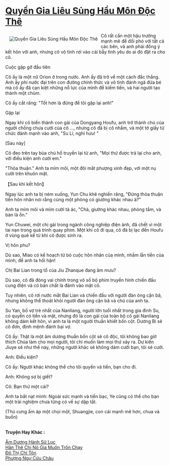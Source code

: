 <a href="https://truyentiki.com/quyen-gia-lieu-sung-hau-mon-doc-the.30454/" title="Quyền Gia Liêu Sủng Hầu Môn Độc Thê"><h1>Quyền Gia Liêu Sủng Hầu Môn Độc Thê</h1></a><div style="display:table"><img align="right" style="float: left; padding: 10px;" src="https://truyentiki.com/a/img/str/src/30454.jpg" alt="Quyền Gia Liêu Sủng Hầu Môn Độc Thê">Cô rất cần một hậu trường mạnh mẽ để đối phó với tất cả các bên, và anh phải đồng ý kết hôn với anh, nhưng cô vô tình rơi vào cái bẫy tình yêu do ai đó đặt ra cho cô. <p></p> Cuộc gặp gỡ đầu tiên <p></p> Cô ấy là một nữ Orion ở trong nước. Anh ấy đã trở về một cách đắc thắng. Anh ấy phi nước đại trên con đường chính thức và vô tình đánh ngã đứa bé mà cô ấy đã cạn kiệt những nỗ lực của mình để kiếm tiền, và hai người tạo thành một chùm. <p></p> Cô ấy cắt răng: "Tốt hơn là đừng để tôi gặp lại anh!" <p></p> Gặp lại <p></p> Ngay khi cô biến thành con gái của Dongyang Houfu, anh trở thành chú của người chồng chưa cưới của cô ..., nhưng cô đã bị cô nhầm, và một tờ giấy từ chức đánh mạnh vào anh, "Su Li, nghỉ hưu! " <p></p> [Sau này] <p></p> Cô đeo trên tay bùa chú hổ truyền lại từ anh, "Mọi thứ được trả lại cho anh, với điều kiện anh cưới em." <p></p> "Thỏa thuận." Anh ta mím môi, một đôi mắt phượng xinh đẹp, với một nụ cười trên khuôn mặt. <p></p> 【Sau khi kết hôn】 <p></p> Ngay lúc anh ta bị ném xuống, Yun Chu khẽ nghiến răng, "Đừng thỏa thuận tiền hôn nhân nói rằng cùng một phòng có giường khác nhau à?" <p></p> Anh ta mím môi và mỉm cười tà ác, "Chà, giường khác nhau, phòng tắm, và bàn là ổn." <p></p> Yun Chuwei, một chị gái trong ngành công nghiệp điện ảnh, đã chết vì một tai nạn trong quá trình quay phim. Một khi cô đi qua, cô đã bị lạc đến Houfu ở vùng quê kể từ khi cô được sinh ra. <p></p> Vị hôn phu? <p></p> Dù sao, Miao có kế hoạch từ bỏ cuộc hôn nhân của mình, nhầm lẫn tiền của mình, để anh ta hối hận! <p></p> Chị Bai Lian trong tổ của Jiu Zhanque đang âm mưu? <p></p> Dù sao, cô đã đóng vai chính trong vô số bộ phim truyền hình chiến đấu cung điện và có bản chất là đánh vào mặt cô. <p></p> Tuy nhiên, cô rơi nước mắt Bai Lian và chiến đấu với người đàn ông cặn bã, nhưng không thể thoát khỏi người đàn ông cặn bã và chú của anh ta. <p></p> Su Yan, bố vợ trẻ nhất của Nanliang, người lớn tuổi nhất trong gia đình Su, có quyền có tiền và mặt, nhưng đó là con gái của toàn bộ cô gái Nanliang không dám kết hôn, vì anh ta là một người thuần khiết bốn cột. Dương Bi sẽ cô đơn, định mệnh đánh bại vợ. <p></p> Cô ấy: Thật là một âm dương thuần bốn cột sẽ cô độc, tôi không bao giờ thích Chúa làm cho mọi người, tôi chỉ muốn làm mọi thứ xảy ra. Dự kiến ​​Jiuye sẽ như thế này, những người khác sẽ không dám cưới bạn, tôi sẽ cưới. <p></p> Anh: Điều kiện? <p></p> Cô ấy: Người khác không thể cho tôi quyền và tiền, bạn cho đi. <p></p> Anh: Không sợ bị giết? <p></p> Cô: Bạn thử một cái? <p></p> Anh ta bắt nạt mình: Ngoài sức mạnh và tiền bạc, Ye cũng có thể cho bạn một trải nghiệm chưa từng có về sự dập tắt. <p></p> (Thú cưng ấm áp một chọi một, Shuangjie, con cái mạnh mẽ hơn, chua và buồn)</div><p><br><b>Truyện Hay Khác :</b></p><a href="https://truyentiki.com/am-duong-hanh-su-luc.30453/" alt="Âm Dương Hành Sử Lục">Âm Dương Hành Sử Lục</a><br/><a href="https://github.com/nownovels/truyenhay/tree/master/truyenhay/30667/README.md" alt="Hãn Thê Chi Nô Gia Muốn Trốn Chạy">Hãn Thê Chi Nô Gia Muốn Trốn Chạy</a><br/><a href="https://github.com/nownovels/top500/tree/master/truyenhay/33650/" alt="Đô Thị Chí Tôn">Đô Thị Chí Tôn</a><br/><a href="https://github.com/nownovels/top500/tree/master/truyenhay/33868/" alt="Phượng Ngự Cửu Châu">Phượng Ngự Cửu Châu</a><br/>